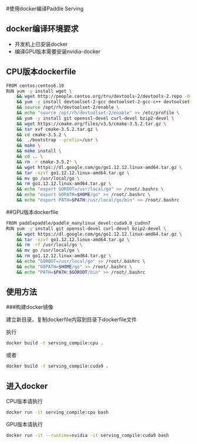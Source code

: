 #使用docker编译Paddle Serving

## docker编译环境要求

+ 开发机上已安装docker
+ 编译GPU版本需要安装nvidia-docker

## CPU版本dockerfile

```bash
FROM centos:centos6.10
RUN yum -y install wget \
    && wget http://people.centos.org/tru/devtools-2/devtools-2.repo -O /etc/yum.repos.d/devtoolset-2.repo \
    && yum -y install devtoolset-2-gcc devtoolset-2-gcc-c++ devtoolset-2-binutils \
    && source /opt/rh/devtoolset-2/enable \
    && echo "source /opt/rh/devtoolset-2/enable" >> /etc/profile \
    && yum -y install git openssl-devel curl-devel bzip2-devel \
    && wget https://cmake.org/files/v3.5/cmake-3.5.2.tar.gz \
    && tar xvf cmake-3.5.2.tar.gz \
    && cd cmake-3.5.2 \
    &&  ./bootstrap --prefix=/usr \
    && make \
    && make install \
    && cd .. \
    && rm -r cmake-3.5.2* \
    && wget https://dl.google.com/go/go1.12.12.linux-amd64.tar.gz \
    && tar -xzvf go1.12.12.linux-amd64.tar.gz \
    && mv go /usr/local/go \
    && rm go1.12.12.linux-amd64.tar.gz \
    && echo "export GOROOT=/usr/local/go" >> /root/.bashrc \
    && echo "export GOPATH=$HOME/go" >> /root/.bashrc \
    && echo "export PATH=$PATH:/usr/local/go/bin" >> /root/.bashrc
```



##GPU版本dockerfile

```bash
FROM paddlepaddle/paddle_manylinux_devel:cuda9.0_cudnn7
RUN yum -y install git openssl-devel curl-devel bzip2-devel \
    && wget https://dl.google.com/go/go1.12.12.linux-amd64.tar.gz \
    && tar -xzvf go1.12.12.linux-amd64.tar.gz \
    && rm -rf /usr/local/go \
    && mv go /usr/local/go \
    && rm go1.12.12.linux-amd64.tar.gz \
    && echo "GOROOT=/usr/local/go" >> /root/.bashrc \
    && echo "GOPATH=$HOME/go" >> /root/.bashrc \
    && echo "PATH=$PATH:$GOROOT/bin" >> /root/.bashrc
```



## 使用方法

###构建docker镜像

建立新目录，复制dockerfile内容到目录下dockerfile文件

执行

```bash
docker build -t serving_compile:cpu .
```

或者

```bash
docker build -t serving_compile:cuda9 .
```

## 进入docker

CPU版本请执行

```bash
docker run -it serving_compile:cpu bash
```

GPU版本请执行

```bash
docker run -it --runtime=nvidia -it serving_compile:cuda9 bash
```
